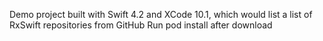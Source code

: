 Demo project built with Swift 4.2 and XCode 10.1, which would list a list of RxSwift repositories from GitHub
Run pod install after download
